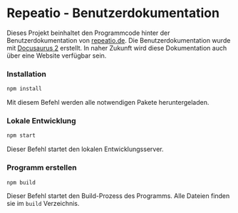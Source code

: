 # Repeatio - Benutzerdokumentation

Dieses Projekt beinhaltet den Programmcode hinter der Benutzerdokumentation von [repeatio.de](https://repeatio.de).
Die Benutzerdokumentation wurde mit [Docusaurus 2](https://docusaurus.io/) erstellt.
In naher Zukunft wird diese Dokumentation auch über eine Website verfügbar sein.

### Installation

```bash
npm install
```

Mit diesem Befehl werden alle notwendigen Pakete heruntergeladen.

### Lokale Entwicklung

```bash
npm start
```

Dieser Befehl startet den lokalen Entwicklungsserver.

### Programm erstellen

```bash
npm build
```

Dieser Befehl startet den Build-Prozess des Programms. Alle Dateien finden sie im `build` Verzeichnis.
